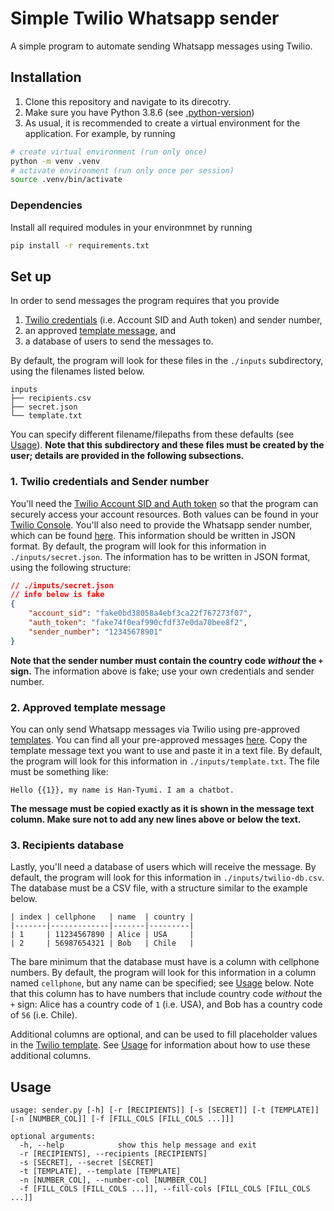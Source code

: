 # Simple Twilio Whatsapp sender

A simple program to automate sending Whatsapp messages using Twilio.

## Installation

1. Clone this repository and navigate to its direcotry.
2. Make sure you have Python 3.8.6 (see [.python-version](.python-version.txt))
3. As usual, it is recommended to create a virtual environment for the application. For example, by running
```bash
# create virtual environment (run only once)
python -m venv .venv
# activate environment (run only once per session)
source .venv/bin/activate
```

### Dependencies

Install all required modules in your environmnet by running
```sh
pip install -r requirements.txt
```

## Set up

In order to send messages the program requires that you provide
1. [Twilio credentials](http://twil.io/secure) (i.e. Account SID and Auth token) and sender number,
2. an approved [template message](https://www.twilio.com/docs/whatsapp/tutorial/send-whatsapp-notification-messages-templates), and
3. a database of users to send the messages to.

By default, the program will look for these files in the `./inputs` subdirectory, using the filenames listed below.
```
inputs
├── recipients.csv
├── secret.json
└── template.txt
```

You can specify different filename/filepaths from these defaults (see [Usage](#usage)). **Note that this subdirectory and these files must be created by the user; details are provided in the following subsections.**

### 1. Twilio credentials and Sender number

You'll need the [Twilio Account SID and Auth token](http://twil.io/secure) so that the program can securely access your account resources. Both values can be found in your [Twilio Console](https://console.twilio.com/). You'll also need to provide the Whatsapp sender number, which can be found [here](https://www.twilio.com/console/sms/whatsapp/senders).
This information should be written in JSON format. By default, the program will look for this information in `./inputs/secret.json`. The information has to be written in JSON format, using the following structure:
```json
// ./inputs/secret.json
// info below is fake
{
    "account_sid": "fake0bd38058a4ebf3ca22f767273f07",
    "auth_token": "fake74f0eaf990cfdf37e0da70bee8f2",
    "sender_number": "12345678901"
}
```
**Note that the sender number must contain the country code _without_ the `+` sign.** The information above is fake; use your own credentials and sender number.

### 2. Approved template message

You can only send Whatsapp messages via Twilio using pre-approved [templates](https://www.twilio.com/docs/whatsapp/tutorial/send-whatsapp-notification-messages-templates). You can find all your pre-approved messages [here](https://www.twilio.com/console/sms/whatsapp/templates).
Copy the template message text you want to use and paste it in a text file. By default, the program will look for this information in `./inputs/template.txt`. The file must be something like:
```
Hello {{1}}, my name is Han-Tyumi. I am a chatbot.
```
**The message must be copied exactly as it is shown in the message text column. Make sure not to add any new lines above or below the text.**


### 3. Recipients database

Lastly, you'll need a database of users which will receive the message. By default, the program will look for this information in `./inputs/twilio-db.csv`. The database must be a CSV file, with a structure similar to the example below.
```
| index | cellphone   | name  | country |
|-------|-------------|-------|---------|
| 1     | 11234567890 | Alice | USA     |
| 2     | 56987654321 | Bob   | Chile   |
```
The bare minimum that the database must have is a column with cellphone numbers.
By default, the program will look for this information in a column named `cellphone`, but any name can be specified; see [Usage](#usage) below.
Note that this column has to have numbers that include country code _without_ the `+` sign: Alice has a country code of `1` (i.e. USA), and Bob has a country code of `56` (i.e. Chile).

Additional columns are optional, and can be used to fill placeholder values in the [Twilio template](https://www.twilio.com/docs/whatsapp/tutorial/send-whatsapp-notification-messages-templates).  See [Usage](#usage) for information about how to use these additional columns.
## Usage

```
usage: sender.py [-h] [-r [RECIPIENTS]] [-s [SECRET]] [-t [TEMPLATE]] [-n [NUMBER_COL]] [-f [FILL_COLS [FILL_COLS ...]]]

optional arguments:
  -h, --help            show this help message and exit
  -r [RECIPIENTS], --recipients [RECIPIENTS]
  -s [SECRET], --secret [SECRET]
  -t [TEMPLATE], --template [TEMPLATE]
  -n [NUMBER_COL], --number-col [NUMBER_COL]
  -f [FILL_COLS [FILL_COLS ...]], --fill-cols [FILL_COLS [FILL_COLS ...]]
```